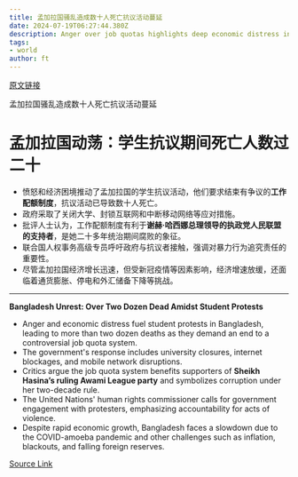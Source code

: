 ```yaml
---
title: 孟加拉国骚乱造成数十人死亡抗议活动蔓延
date: 2024-07-19T06:27:44.380Z
description: Anger over job quotas highlights deep economic distress in world’s second-largest garment exporter
tags: 
- world
author: ft
---
```


[原文链接](https://ft.com/content/8d9c0120-11c4-4d07-93af-e2fc7ce15c79)

孟加拉国骚乱造成数十人死亡抗议活动蔓延

# 孟加拉国动荡：学生抗议期间死亡人数过二十

- 愤怒和经济困境推动了孟加拉国的学生抗议活动，他们要求结束有争议的**工作配额制度**，抗议活动已导致数十人死亡。
- 政府采取了关闭大学、封锁互联网和中断移动网络等应对措施。
- 批评人士认为，工作配额制度有利于**谢赫·哈西娜总理领导的执政党人民联盟的支持者**，是她二十多年统治期间腐败的象征。
- 联合国人权事务高级专员呼吁政府与抗议者接触，强调对暴力行为追究责任的重要性。
- 尽管孟加拉国经济增长迅速，但受新冠疫情等因素影响，经济增速放缓，还面临着通货膨胀、停电和外汇储备下降等挑战。

---

 **Bangladesh Unrest: Over Two Dozen Dead Amidst Student Protests**  

- Anger and economic distress fuel student protests in Bangladesh, leading to more than two dozen deaths as they demand an end to a controversial job quota system.
- The government's response includes university closures, internet blockages, and mobile network disruptions.
- Critics argue the job quota system benefits supporters of **Sheikh Hasina’s ruling Awami League party** and symbolizes corruption under her two-decade rule.
- The United Nations' human rights commissioner calls for government engagement with protesters, emphasizing accountability for acts of violence.
- Despite rapid economic growth, Bangladesh faces a slowdown due to the COVID-amoeba pandemic and other challenges such as inflation, blackouts, and falling foreign reserves.

[Source Link](https://ft.com/content/8d9c0120-11c4-4d07-93af-e2fc7ce15c79)

